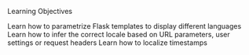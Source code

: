 Learning Objectives

Learn how to parametrize Flask templates to display different languages
Learn how to infer the correct locale based on URL parameters, user settings or request headers
Learn how to localize timestamps
